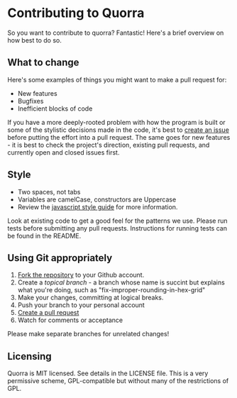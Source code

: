 Contributing to Quorra
======================

So you want to contribute to quorra? Fantastic! Here's a brief overview on
how best to do so.

## What to change

Here's some examples of things you might want to make a pull request for:

* New features
* Bugfixes
* Inefficient blocks of code

If you have a more deeply-rooted problem with how the program is built or some
of the stylistic decisions made in the code, it's best to
[create an issue](https://github.com/ajacksified/quorra/issues) before putting
the effort into a pull request. The same goes for new features - it is
best to check the project's direction, existing pull requests, and currently open
and closed issues first.

## Style

* Two spaces, not tabs
* Variables are camelCase, constructors are Uppercase
* Review the [javascript style guide](https://github.com/Airbnb/javascript) for
  more information.

Look at existing code to get a good feel for the patterns we use. Please run
tests before submitting any pull requests. Instructions for running tests can
be found in the README.

## Using Git appropriately

1. [Fork the repository](https://github.com/ajacksified/quorra/fork_select) to
  your Github account.
2. Create a *topical branch* - a branch whose name is succint but explains what
  you're doing, such as "fix-improper-rounding-in-hex-grid"
3. Make your changes, committing at logical breaks.
4. Push your branch to your personal account
5. [Create a pull request](https://help.github.com/articles/using-pull-requests)
6. Watch for comments or acceptance

Please make separate branches for unrelated changes!

## Licensing

Quorra is MIT licensed. See details in the LICENSE file. This is a very permissive
scheme, GPL-compatible but without many of the restrictions of GPL.
